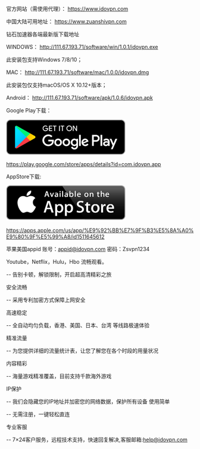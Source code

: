 官方网站（需使用代理）：
https://www.idovpn.com

中国大陆可用地址：
https://www.zuanshivpn.com

钻石加速器各端最新版下载地址


WINDOWS：
http://111.67.193.71/software/win/1.0.1/idovpn.exe

此安装包支持Windows 7/8/10；


MAC：
http://111.67.193.71/software/mac/1.0.0/idovpn.dmg

此安装包仅支持macOS/OS X 10.12+版本；


Android：
http://111.67.193.71/software/apk/1.0.6/idovpn.apk

Google Play下载： 

<a href="https://play.google.com/store/apps/details?id=com.idovpn.android">
<img alt="Get it on GooglePlay" src="https://github.com/idovpn/idovpn/blob/master/image/googleplay.png" width="320" height="95" />
</a>

https://play.google.com/store/apps/details?id=com.idovpn.app

AppStore下载: 

<a href="https://apps.apple.com/us/app/%E9%92%BB%E7%9F%B3%E5%8A%A0%E9%80%9F%E5%99%A8/id1511645612">
<img alt="Get it on AppStore" src="https://github.com/idovpn/idovpn/blob/master/image/appstore.png" width="320" height="95" />
</a>

https://apps.apple.com/us/app/%E9%92%BB%E7%9F%B3%E5%8A%A0%E9%80%9F%E5%99%A8/id1511645612


苹果美国appid
账号：appid@idovpn.com
密码：Zsvpn1234


Youtube，Netflix，Hulu，Hbo 流畅观看。

-- 告别卡顿，解锁限制，开启超高清精彩之旅

安全流畅

-- 采用专利加密方式保障上网安全

高速稳定

-- 全自动均匀负载，香港、美国、日本、台湾 等线路极速体验

精准流量

-- 为您提供详细的流量统计表，让您了解您在各个时段的用量状况

内容精彩

-- 海量游戏精准覆盖，目前支持千款海外游戏

IP保护

-- 我们会隐藏您的IP地址并加密您的网络数据，保护所有设备
使用简单

-- 无需注册，一键轻松直连

专业客服

-- 7×24客户服务，远程技术支持，快速回复解决,客服邮箱:help@idovpn.com
